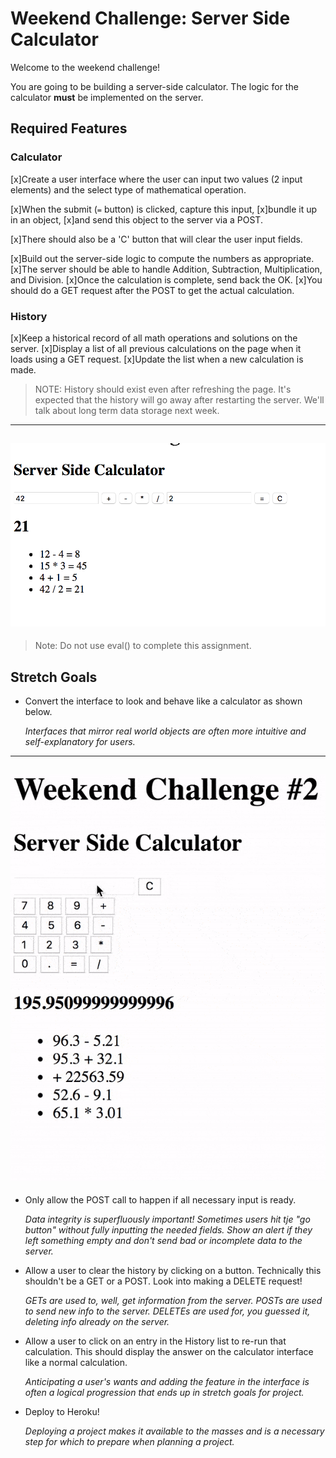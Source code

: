 # Weekend Challenge: Server Side Calculator

Welcome to the weekend challenge!

You are going to be building a server-side calculator. The logic for the calculator **must** be implemented on the server. 

## Required Features

### Calculator

[x]Create a user interface where the user can input two values (2 input elements) and the select type of mathematical operation. 

[x]When the submit (`=` button) is clicked, capture this input, 
[x]bundle it up in an object, 
[x]and send this object to the server via a POST. 

[x]There should also be a 'C' button that will clear the user input fields.

[x]Build out the server-side logic to compute the numbers as appropriate. 
[x]The server should be able to handle Addition, Subtraction, Multiplication, and Division. 
[x]Once the calculation is complete, send back the OK. 
[x]You should do a GET request after the POST to get the actual calculation.

### History

[x]Keep a historical record of all math operations and solutions on the server. 
[x]Display a list of all previous calculations on the page when it loads using a GET request. 
[x]Update the list when a new calculation is made.

> NOTE: History should exist even after refreshing the page. It's expected that the history will go away after restarting the server. We'll talk about long term data storage next week.

---
![base mode interface](images/baseMode.png)
---

> Note: Do not use eval() to complete this assignment.

## Stretch Goals

- Convert the interface to look and behave like a calculator as shown below.

  *Interfaces that mirror real world objects are often more intuitive and self-explanatory for users.*

---
![calculator interface](images/stretchGoal_interface.gif)
---

- Only allow the POST call to happen if all necessary input is ready.

  *Data integrity is superfluously important! Sometimes users hit tje "go button" without fully inputting the needed fields. Show an alert if they left something empty and don't send bad or incomplete data to the server.*

- Allow a user to clear the history by clicking on a button. Technically this shouldn't be a GET or a POST. Look into making a DELETE request!

  *GETs are used to, well, get information from the server. POSTs are used to send new info to the server. DELETEs are used for, you guessed it, deleting info already on the server.*

- Allow a user to click on an entry in the History list to re-run that calculation. This should display the answer on the calculator interface like a normal calculation.

  *Anticipating a user's wants and adding the feature in the interface is often a logical progression that ends up in stretch goals for project.*

- Deploy to Heroku!

  *Deploying a project makes it available to the masses and is a necessary step for which to prepare when planning a project.*
